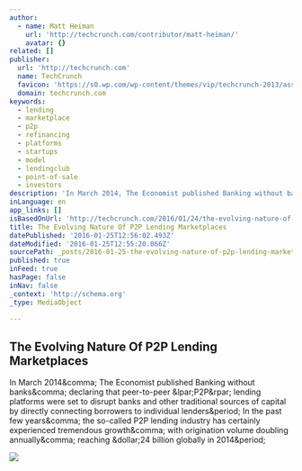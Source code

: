 ```yaml
---
author:
  - name: Matt Heiman
    url: 'http://techcrunch.com/contributor/matt-heiman/'
    avatar: {}
related: []
publisher:
  url: 'http://techcrunch.com'
  name: TechCrunch
  favicon: 'https://s0.wp.com/wp-content/themes/vip/techcrunch-2013/assets/images/favicon.ico'
  domain: techcrunch.com
keywords:
  - lending
  - marketplace
  - p2p
  - refinancing
  - platforms
  - startups
  - model
  - lendingclub
  - point-of-sale
  - investors
description: 'In March 2014, The Economist published Banking without banks, declaring that peer-to-peer (P2P) lending platforms were set to disrupt banks and other traditional sources of capital by directly connecting borrowers to individual lenders. In the past few years, the so-called P2P lending industry has certainly experienced tremendous growth, with origination volume doubling annually, reaching $24 billion globally in 2014.'
inLanguage: en
app_links: []
isBasedOnUrl: 'http://techcrunch.com/2016/01/24/the-evolving-nature-of-p2p-lending-marketplaces/'
title: The Evolving Nature Of P2P Lending Marketplaces
datePublished: '2016-01-25T12:56:02.493Z'
dateModified: '2016-01-25T12:55:20.066Z'
sourcePath: _posts/2016-01-25-the-evolving-nature-of-p2p-lending-marketplaces.md
published: true
inFeed: true
hasPage: false
inNav: false
_context: 'http://schema.org'
_type: MediaObject

---
```

<article style=""><h1>The Evolving Nature Of P2P Lending Marketplaces</h1><p>In March 2014&amp;comma; The Economist published Banking without banks&amp;comma; declaring that peer-to-peer &amp;lpar;P2P&amp;rpar; lending platforms were set to disrupt banks and other traditional sources of capital by directly connecting borrowers to individual lenders&amp;period; In the past few years&amp;comma; the so-called P2P lending industry has certainly experienced tremendous growth&amp;comma; with origination volume doubling annually&amp;comma; reaching &amp;dollar;24 billion globally in 2014&amp;period;</p><img src="https://tctechcrunch2011.files.wordpress.com/2015/05/humanlending-e1431696924438.jpg?w=764&amp;h=400&amp;crop=1" /></article>